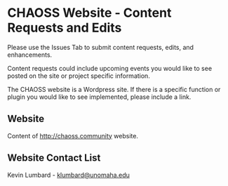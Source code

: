 # CHAOSS Website - Content Requests and Edits
Please use the Issues Tab to submit content requests, edits, and enhancements. 

Content requests could include upcoming events you would like to see posted on the site or project specific information.

The CHAOSS website is a Wordpress site. If there is a specific function or plugin you would like to see implemented, please include a link.

## Website
Content of http://chaoss.community website. 

## Website Contact List
Kevin Lumbard - klumbard@unomaha.edu
